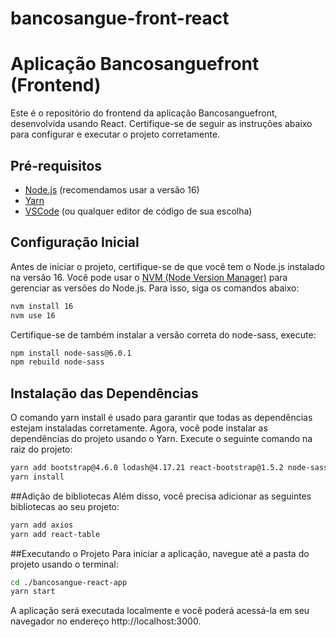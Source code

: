 # bancosangue-front-react
# Aplicação Bancosanguefront (Frontend)

Este é o repositório do frontend da aplicação Bancosanguefront, desenvolvida usando React. Certifique-se de seguir as instruções abaixo para configurar e executar o projeto corretamente.

## Pré-requisitos

- [Node.js](https://nodejs.org/) (recomendamos usar a versão 16)
- [Yarn](https://yarnpkg.com/)
- [VSCode](https://code.visualstudio.com/) (ou qualquer editor de código de sua escolha)

## Configuração Inicial

Antes de iniciar o projeto, certifique-se de que você tem o Node.js instalado na versão 16. Você pode usar o [NVM (Node Version Manager)](https://github.com/nvm-sh/nvm) para gerenciar as versões do Node.js. Para isso, siga os comandos abaixo:

```bash
nvm install 16
nvm use 16
```

Certifique-se de também instalar a versão correta do node-sass, execute:
```bash
npm install node-sass@6.0.1
npm rebuild node-sass
```


## Instalação das Dependências
O comando yarn install é usado para garantir que todas as dependências estejam instaladas corretamente.
Agora, você pode instalar as dependências do projeto usando o Yarn. Execute o seguinte comando na raiz do projeto:
```bash
yarn add bootstrap@4.6.0 lodash@4.17.21 react-bootstrap@1.5.2 node-sass@4.14.1 react-router-dom@5.2.0 uuid@8.3.2
yarn install
```

##Adição de bibliotecas
Além disso, você precisa adicionar as seguintes bibliotecas ao seu projeto:
```bash
yarn add axios
yarn add react-table
```

##Executando o Projeto
Para iniciar a aplicação, navegue até a pasta do projeto usando o terminal:
```bash
cd ./bancosangue-react-app
yarn start
```

A aplicação será executada localmente e você poderá acessá-la em seu navegador no endereço http://localhost:3000.
